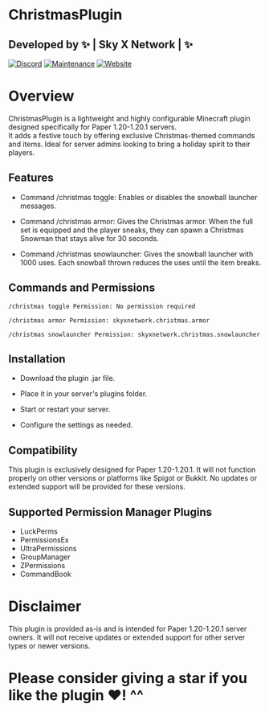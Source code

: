 ﻿# ChristmasPlugin  
Developed by ✨ | Sky X Network | ✨
-
[![Discord](https://badgen.net/badge/icon/discord?icon=discord&label)](https://discord.gg/pTErYjTh5h)
[![Maintenance](https://img.shields.io/badge/Maintained%3F-yes-green.svg)](https://GitHub.com/Naereen/StrapDown.js/graphs/commit-activity)
[![Website](https://img.shields.io/website-up-down-green-red/http/shields.io.svg)](https://skyxnetwork.net)
# Overview

ChristmasPlugin is a lightweight and highly configurable Minecraft plugin designed specifically for Paper 1.20-1.20.1 servers.  
It adds a festive touch by offering exclusive Christmas-themed commands and items. Ideal for server admins looking to bring a holiday spirit to their players.  
## Features  

  - Command /christmas toggle: Enables or disables the snowball launcher messages.  

  - Command /christmas armor: Gives the Christmas armor. When the full set is equipped and the player sneaks, they can spawn a Christmas Snowman that stays alive for 30 seconds.  

  - Command /christmas snowlauncher: Gives the snowball launcher with 1000 uses. Each snowball thrown reduces the uses until the item breaks.  

## Commands and Permissions  

    /christmas toggle Permission: No permission required  

    /christmas armor Permission: skyxnetwork.christmas.armor  

    /christmas snowlauncher Permission: skyxnetwork.christmas.snowlauncher  

## Installation  

  - Download the plugin .jar file.  

  - Place it in your server's plugins folder.  

  - Start or restart your server.  

  - Configure the settings as needed.  

## Compatibility  

This plugin is exclusively designed for Paper 1.20-1.20.1. It will not function properly on other versions or platforms like Spigot or Bukkit. No updates or extended support will be provided for these versions.  

## Supported Permission Manager Plugins  

- LuckPerms  
- PermissionsEx  
- UltraPermissions  
- GroupManager  
- ZPermissions  
- CommandBook  

# Disclaimer  

This plugin is provided as-is and is intended for Paper 1.20-1.20.1 server owners. It will not receive updates or extended support for other server types or newer versions.
# Please consider giving a star if you like the plugin ♥️! ^^  
